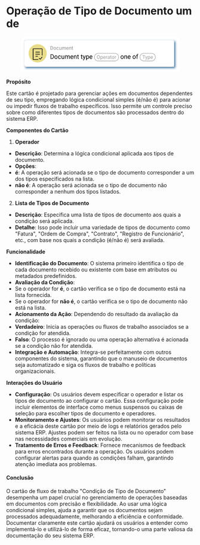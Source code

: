 # Operação de Tipo de Documento um de

<figure><img src="../../../.gitbook/assets/userlmn_14ab8ac5e693d9bbe68d178795d12a9f.png" alt=""><figcaption></figcaption></figure>

**Propósito**

Este cartão é projetado para gerenciar ações em documentos dependentes de seu tipo, empregando lógica condicional simples (é/não é) para acionar ou impedir fluxos de trabalho específicos. Isso permite um controle preciso sobre como diferentes tipos de documentos são processados dentro do sistema ERP.

**Componentes do Cartão**

1. **Operador**
* **Descrição**: Determina a lógica condicional aplicada aos tipos de documento.
* **Opções**:
* **é**: A operação será acionada se o tipo de documento corresponder a um dos tipos especificados na lista.
* **não é**: A operação será acionada se o tipo de documento não corresponder a nenhum dos tipos listados.
2. **Lista de Tipos de Documento**
* **Descrição**: Especifica uma lista de tipos de documento aos quais a condição será aplicada.
* **Detalhe**: Isso pode incluir uma variedade de tipos de documento como "Fatura", "Ordem de Compra", "Contrato", "Registro de Funcionário", etc., com base nos quais a condição (é/não é) será avaliada.

**Funcionalidade**

* **Identificação do Documento**: O sistema primeiro identifica o tipo de cada documento recebido ou existente com base em atributos ou metadados predefinidos.
* **Avaliação da Condição**:
* Se o operador for **é**, o cartão verifica se o tipo de documento está na lista fornecida.
* Se o operador for **não é**, o cartão verifica se o tipo de documento não está na lista.
* **Acionamento da Ação**: Dependendo do resultado da avaliação da condição:
* **Verdadeiro**: Inicia as operações ou fluxos de trabalho associados se a condição for atendida.
* **Falso**: O processo é ignorado ou uma operação alternativa é acionada se a condição não for atendida.
* **Integração e Automação**: Integra-se perfeitamente com outros componentes do sistema, garantindo que o manuseio de documentos seja automatizado e siga os fluxos de trabalho e políticas organizacionais.

**Interações do Usuário**

* **Configuração**: Os usuários devem especificar o operador e listar os tipos de documento ao configurar o cartão. Essa configuração pode incluir elementos de interface como menus suspensos ou caixas de seleção para escolher tipos de documento e operadores.
* **Monitoramento e Ajustes**: Os usuários podem monitorar os resultados e a eficácia deste cartão por meio de logs e relatórios gerados pelo sistema ERP. Ajustes podem ser feitos na lista ou no operador com base nas necessidades comerciais em evolução.
* **Tratamento de Erros e Feedback**: Fornece mecanismos de feedback para erros encontrados durante a operação. Os usuários podem configurar alertas para quando as condições falham, garantindo atenção imediata aos problemas.

#### Conclusão

O cartão de fluxo de trabalho "Condição de Tipo de Documento" desempenha um papel crucial no gerenciamento de operações baseadas em documentos com precisão e flexibilidade. Ao usar uma lógica condicional simples, ajuda a garantir que os documentos sejam processados adequadamente, melhorando a eficiência e conformidade. Documentar claramente este cartão ajudará os usuários a entender como implementá-lo e utilizá-lo de forma eficaz, tornando-o uma parte valiosa da documentação do seu sistema ERP.
